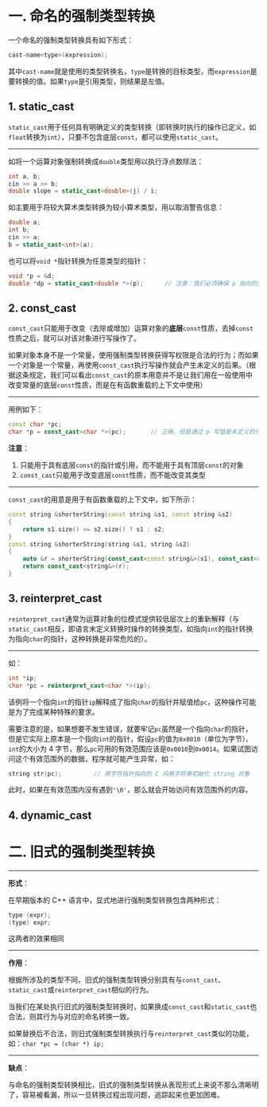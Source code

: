 # 一. 命名的强制类型转换

一个命名的强制类型转换具有如下形式：
```c++
cast-name<type>(expression);
```

其中`cast-name`就是使用的类型转换名，`type`是转换的目标类型，而`expression`是要转换的值。如果`type`是引用类型，则结果是左值。

## 1. static_cast

`static_cast`用于任何具有明确定义的类型转换（即转换时执行的操作已定义，如`float`转换为`int`），只要不包含底层`const`，都可以使用`static_cast`。

****

如将一个运算对象强制转换成`double`类型用以执行浮点数除法：

```c++
int a, b;
cin >> a >> b;
double slope = static_cast<double>(j) / i;
```

如主要用于将较大算术类型转换为较小算术类型，用以取消警告信息：

```c++
double a;
int b;
cin >> a;
b = static_cast<int>(a);
```

也可以将`void *`指针转换为任意类型的指针：

```c++
void *p = &d;
double *dp = static_cast<double *>(p);		// 注意：我们必须确保 p 指向的类型与转换后的类型相同，否则将产生未定义的后果
```



## 2. const_cast

`const_cast`只能用于改变（去除或增加）运算对象的**底层**`const`性质，去掉`const`性质之后，就可以对该对象进行写操作了。

如果对象本身不是一个常量，使用强制类型转换获得写权限是合法的行为；而如果一个对象是一个常量，再使用`const_cast`执行写操作就会产生未定义的后果。（根据这条规定，我们可以看出`const_cast`的原本用意并不是让我们用在一般使用中改变常量的底层`const`性质，而是在有函数重载的上下文中使用）

****

用例如下：

```c++
const char *pc;
char *p = const_cast<char *>(pc);		// 正确，但是通过 p 写值是未定义的行为
```

**注意**：

1. 只能用于具有底层`const`的指针或引用，而不能用于具有顶层`const`的对象
2. `const_cast`只能用于改变底层`const`性质，而不能改变其类型

****

`const_cast`的用意是用于有函数重载的上下文中，如下所示：

```c++
const string &shorterString(const string &s1, const string &s2)
{
    return s1.size() <= s2.size() ? s1 : s2;
}
const string &shorterString(string &s1, string &s2)
{
    auto &r = shorterString(const_cast<const string&>(s1), const_cast<const string&>(s2));
    return const_cast<string&>(r);
}
```



## 3. reinterpret_cast

`reinterpret_cast`通常为运算对象的位模式提供较低层次上的重新解释（与`static_cast`相反，即语言未定义转换时操作的转换类型，如指向`int`的指针转换为指向`char`的指针，这种转换是非常危险的）。

****

如：

```c++
int *ip;
char *pc = reinterpret_cast<char *>(ip);
```

该例将一个指向`int`的指针`ip`解释成了指向`char`的指针并赋值给`pc`，这种操作可能是为了完成某种特殊的要求。

需要注意的是，如果想要不发生错误，就要牢记`pc`虽然是一个指向`char`的指针，但是它实际上原本是一个指向`int`的指针，假设`pc`的值为`0x0010`（单位为字节）、`int`的大小为 4 字节，那么`pc`可用的有效范围应该是`0x0010`到`0x0014`。如果试图访问这个有效范围外的数据，程序就可能产生异常，如：

```c++
string str(pc);			// 用字符指针指向的 C 风格字符串初始化 string 对象
```

此时，如果在有效范围内没有遇到`'\0'`，那么就会开始访问有效范围外的内容。



## 4. dynamic_cast



# 二. 旧式的强制类型转换

****

**形式**：

在早期版本的 C++ 语言中，显式地进行强制类型转换包含两种形式：

```c++
type (expr);
(type) expr;
```

这两者的效果相同

****

**作用**：

根据所涉及的类型不同，旧式的强制类型转换分别具有与`const_cast`、`static_cast`或`reinterpret_cast`相似的行为。

当我们在某处执行旧式的强制类型转换时，如果换成`const_cast`和`static_cast`也合法，则其行为与对应的命名转换一致。

如果替换后不合法，则旧式强制类型转换执行与`reinterpret_cast`类似的功能，如：`char *pc = (char *) ip;`

****

**缺点**：

与命名的强制类型转换相比，旧式的强制类型转换从表现形式上来说不那么清晰明了，容易被看漏，所以一旦转换过程出现问题，追踪起来也更加困难。